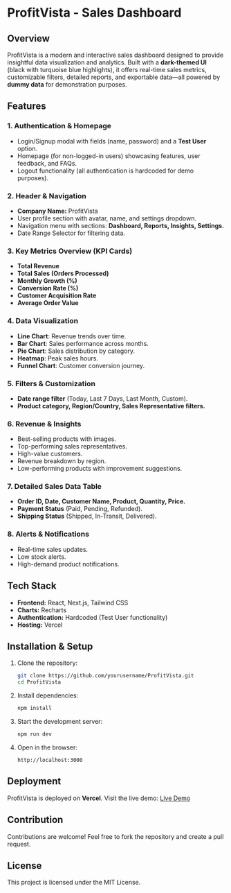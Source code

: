 # ProfitVista - Sales Dashboard

## Overview
ProfitVista is a modern and interactive sales dashboard designed to provide insightful data visualization and analytics. Built with a **dark-themed UI** (black with turquoise blue highlights), it offers real-time sales metrics, customizable filters, detailed reports, and exportable data—all powered by **dummy data** for demonstration purposes.

## Features
### **1. Authentication & Homepage**
- Login/Signup modal with fields (name, password) and a **Test User** option.
- Homepage (for non-logged-in users) showcasing features, user feedback, and FAQs.
- Logout functionality (all authentication is hardcoded for demo purposes).

### **2. Header & Navigation**
- **Company Name:** ProfitVista
- User profile section with avatar, name, and settings dropdown.
- Navigation menu with sections: **Dashboard, Reports, Insights, Settings.**
- Date Range Selector for filtering data.

### **3. Key Metrics Overview (KPI Cards)**
- **Total Revenue**
- **Total Sales (Orders Processed)**
- **Monthly Growth (%)**
- **Conversion Rate (%)**
- **Customer Acquisition Rate**
- **Average Order Value**

### **4. Data Visualization**
- **Line Chart**: Revenue trends over time.
- **Bar Chart**: Sales performance across months.
- **Pie Chart**: Sales distribution by category.
- **Heatmap**: Peak sales hours.
- **Funnel Chart**: Customer conversion journey.

### **5. Filters & Customization**
- **Date range filter** (Today, Last 7 Days, Last Month, Custom).
- **Product category, Region/Country, Sales Representative filters.**

### **6. Revenue & Insights**
- Best-selling products with images.
- Top-performing sales representatives.
- High-value customers.
- Revenue breakdown by region.
- Low-performing products with improvement suggestions.

### **7. Detailed Sales Data Table**
- **Order ID, Date, Customer Name, Product, Quantity, Price.**
- **Payment Status** (Paid, Pending, Refunded).
- **Shipping Status** (Shipped, In-Transit, Delivered).

### **8. Alerts & Notifications**
- Real-time sales updates.
- Low stock alerts.
- High-demand product notifications.

## Tech Stack
- **Frontend:** React, Next.js, Tailwind CSS
- **Charts:** Recharts
- **Authentication:** Hardcoded (Test User functionality)
- **Hosting:** Vercel

## Installation & Setup
1. Clone the repository:
   ```bash
   git clone https://github.com/yourusername/ProfitVista.git
   cd ProfitVista
   ```
2. Install dependencies:
   ```bash
   npm install
   ```
3. Start the development server:
   ```bash
   npm run dev
   ```
4. Open in the browser:
   ```
   http://localhost:3000
   ```

## Deployment
ProfitVista is deployed on **Vercel**. Visit the live demo:
[Live Demo](https://profitvista.vercel.app)

## Contribution
Contributions are welcome! Feel free to fork the repository and create a pull request.

## License
This project is licensed under the MIT License.


